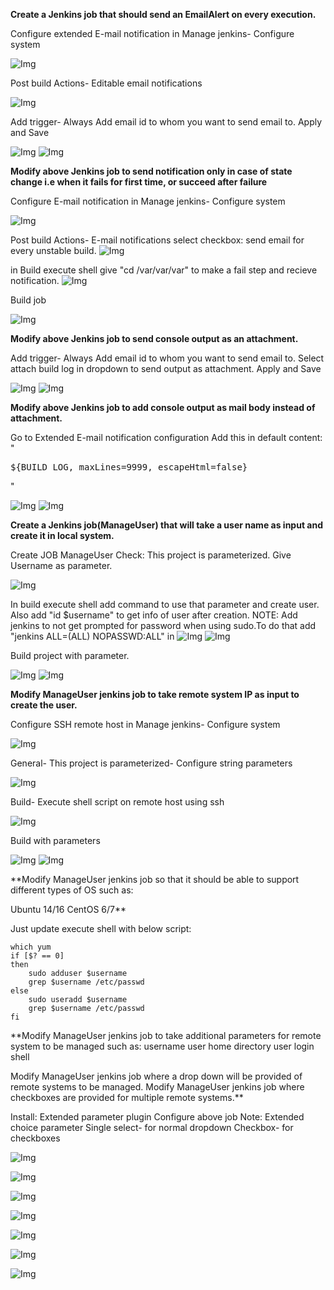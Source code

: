 **Create a Jenkins job that should send an EmailAlert on every execution.**

Configure extended E-mail notification in Manage jenkins- Configure system

![Img](Images/6.png)

Post build Actions- Editable email notifications

![Img](Images/7.png)

Add trigger- Always 
Add email id to whom you want to send email to.
Apply and Save

![Img](Images/8.png)
![Img](Images/9.png)


**Modify above Jenkins job to send notification only in case of state change i.e when it fails for first time, or succeed after failure**

Configure E-mail notification in Manage jenkins- Configure system

![Img](Images/10png)

Post build Actions- E-mail notifications
select checkbox: send email for every unstable build.
![Img](Images/11.png)

in Build execute shell give "cd /var/var/var" to make a fail step and recieve notification.
![Img](Images/12.png)

Build job

![Img](Images/13.png)


**Modify above Jenkins job to send console output as an attachment.**

Add trigger- Always 
Add email id to whom you want to send email to.
Select attach build log in dropdown to send output as attachment.
Apply and Save

![Img](Images/14.png)
![Img](Images/15.png)

**Modify above Jenkins job to add console output as mail body instead of attachment.**

Go to Extended E-mail notification configuration
Add this in default content: "<pre>${BUILD_LOG, maxLines=9999, escapeHtml=false}</pre>"

![Img](Images/16.png)
![Img](Images/17.png)


**Create a Jenkins job(ManageUser) that will take a user name as input and create it in local system.**

Create JOB ManageUser
Check: This project is parameterized.
Give Username as parameter.

![Img](Images/18.png)

In build execute shell add command to use that parameter and create user.
Also add "id $username" to get info of user after creation.
NOTE: Add jenkins to not get prompted for password when using sudo.To do that add "jenkins ALL=(ALL) NOPASSWD:ALL" in 
![Img](Images/22.png)
![Img](Images/19.png)

Build project with parameter.

![Img](Images/20.png)
![Img](Images/21.png)

**Modify ManageUser jenkins job to take remote system IP as input to create the user.**

Configure SSH remote host in Manage jenkins- Configure system

![Img](Images/27.1.jpg)

General- This project is parameterized- Configure string parameters

![Img](Images/28.jpg)

Build- Execute shell script on remote host using ssh

![Img](Images/29.jpg)

Build with parameters

![Img](Images/30.jpg)
![Img](Images/31.jpg)

**Modify ManageUser jenkins job so that it should be able to support different types of OS such as:

Ubuntu 14/16
CentOS 6/7**

Just update execute shell with below script:

```
which yum
if [$? == 0]
then
    sudo adduser $username
    grep $username /etc/passwd
else
    sudo useradd $username
    grep $username /etc/passwd
fi
```



**Modify ManageUser jenkins job to take additional parameters for remote system to be managed such as:
username
user home directory
user login shell

Modify ManageUser jenkins job where a drop down will be provided of remote systems to be managed.
Modify ManageUser jenkins job where checkboxes are provided for multiple remote systems.**

Install: Extended parameter plugin
Configure above job
Note: Extended choice parameter
    Single select- for normal dropdown
    Checkbox- for checkboxes

![Img](Images/32.png)

![Img](Images/33.png)

![Img](Images/34.png)

![Img](Images/35.png)

![Img](Images/36.png)

![Img](Images/37.png)

![Img](Images/38.png)

